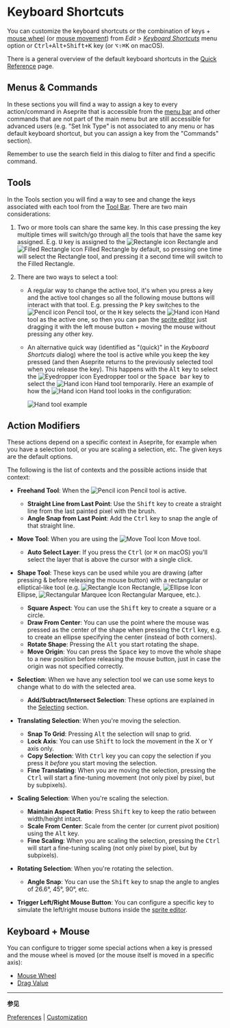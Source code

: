 # Keyboard Shortcuts

You can customize the keyboard shortcuts or the combination of keys +
[mouse wheel](mouse-wheel.md) (or [mouse movement](drag-value.md))
from _Edit > [Keyboard Shortcuts](keyboard-shortcuts.md)_
menu option or <kbd>Ctrl+Alt+Shift+K</kbd> key (or <kbd>⌥⇧⌘K</kbd> on macOS).

There is a general overview of the default keyboard shortcuts in the [Quick Reference](/quickref/) page.

## Menus & Commands

In these sections you will find a way to assign a key to every
action/command in Aseprite that is accessible from the [menu bar](menu-bar.md)
and other commands that are not part of the main menu but are still
accessible for advanced users (e.g. "Set Ink Type"
is not associated to any menu or has default keyboard shortcut, but
you can assign a key from the "Commands" section).

Remember to use the search field in this dialog to filter and find a
specific command.

## Tools

In the Tools section you will find a way to see and change the keys
associated with each tool from the [Tool Bar](tool-bar.md). There are
two main considerations:

1. Two or more tools can share the same key. In this case pressing the
   key multiple times will switch/go through all the tools that have
   the same key assigned. E.g. <kbd>U</kbd> key is assigned to the
   ![Rectangle icon](tools/rectangle-tool.png) Rectangle and
   ![Filled Rectangle icon](tools/filled-rectangle-tool.png) Filled Rectangle
   by default, so pressing one time
   will select the Rectangle tool, and pressing it a second time will
   switch to the Filled Rectangle.
2. There are two ways to select a tool:

   - A regular way to change the
     active tool, it's when you press a key and the active tool changes so
     all the following mouse buttons will interact with that tool.
     E.g. pressing the <kbd>P</kbd> key switches to the ![Pencil icon](tools/pencil-tool.png) Pencil
     tool, or the <kbd>H</kbd> key selects the ![Hand icon](tools/hand-tool.png) Hand
     tool as the active one, so then you can pan the [sprite editor](sprite-editor.md)
     just dragging it with the left mouse button + moving the mouse
     without pressing any other key.
   - An alternative quick way (identified as "(quick)" in the _Keyboard Shortcuts_ dialog)
     where the tool is active while you keep the key pressed (and then Aseprite
     returns to the previously selected tool when you release the key).
     This happens with the <kbd>Alt</kbd> key to select the ![Eyedropper icon](tools/eyedropper-tool.png) Eyedropper tool
     or the <kbd>Space bar</kbd> key to select the ![Hand icon](tools/hand-tool.png) Hand tool temporarily.
     Here an example of how the ![Hand icon](tools/hand-tool.png) Hand tool
     looks in the configuration:

     ![Hand tool example](keyboard-shortcuts/hand-shortcuts.png)

## Action Modifiers

These actions depend on a specific context in Aseprite, for example
when you have a selection tool, or you are scaling a selection, etc.
The given keys are the default options.

The following is the list of contexts and the possible actions inside
that context:

- **Freehand Tool**: When the ![Pencil icon](tools/pencil-tool.png) Pencil tool
  is active.

  - **Straight Line from Last Point**: Use the <kbd>Shift</kbd> key
    to create a straight line from the last painted pixel with the brush.
  - **Angle Snap from Last Point**: Add the <kbd>Ctrl</kbd> key
    to snap the angle of that straight line.

- **Move Tool**: When you are using the ![Move Tool Icon](tools/move-tool.png) Move tool.
  - **Auto Select Layer**: If you press the <kbd>Ctrl</kbd> (or <kbd>⌘</kbd> on macOS)
    you'll select the layer that is above the cursor with a single click.
- **Shape Tool**: These keys can be used while you are drawing (after pressing & before releasing the mouse button)
  with a rectangular or elliptical-like tool (e.g. ![Rectangle Icon](tools/rectangle-tool.png) Rectangle,
  ![Ellipse Icon](tools/ellipse-tool.png) Ellipse,
  ![Rectangular Marquee Icon](tools/marquee-tool.png) Rectangular Marquee, etc.).
  - **Square Aspect**: You can use the <kbd>Shift</kbd> key to create a square or a circle.
  - **Draw From Center**: You can use the point where the mouse was
    pressed as the center of the shape when pressing the <kbd>Ctrl</kbd> key, e.g. to create an ellipse specifying the center (instead of both corners).
  - **Rotate Shape**: Pressing the <kbd>Alt</kbd> you start rotating the shape.
  - **Move Origin**: You can press the <kbd>Space</kbd> key to move the
    whole shape to a new position before releasing the mouse button, just in case
    the origin was not specified correctly.
- **Selection**: When we have any selection tool we can use some keys to
  change what to do with the selected area.
  - **Add/Subtract/Intersect Selection**: These options
    are explained in the [Selecting](selecting.md#add/subtract/intersect) section.
- **Translating Selection**: When you're moving the selection.
  - **Snap To Grid**: Pressing <kbd>Alt</kbd> the selection will snap to grid.
  - **Lock Axis**: You can use <kbd>Shift</kbd> to lock the movement in the X or Y axis only.
  - **Copy Selection**: With <kbd>Ctrl</kbd> key you can copy the
    selection if you press it _before_ you start moving the
    selection.
  - **Fine Translating**: When you are moving the selection, pressing
    the <kbd>Ctrl</kbd> will start a fine-tuning movement (not only
    pixel by pixel, but by subpixels).
- **Scaling Selection**: When you're scaling the selection.
  - **Maintain Aspect Ratio**: Press <kbd>Shift</kbd> key to keep the
    ratio between width/height intact.
  - **Scale From Center**: Scale from the center (or current pivot
    position) using the <kbd>Alt</kbd> key.
  - **Fine Scaling**: When you are scaling the selection, pressing
    the <kbd>Ctrl</kbd> will start a fine-tuning scaling (not only
    pixel by pixel, but by subpixels).
- **Rotating Selection**: When you're rotating the selection.

  - **Angle Snap**: You can use the <kbd>Shift</kbd> key to snap the
    angle to angles of 26.6°, 45°, 90°, etc.

- **Trigger Left/Right Mouse Button**: You can configure a specific
  key to simulate the left/right mouse buttons inside the [sprite
  editor](sprite-editor.md).

## Keyboard + Mouse

You can configure to trigger some special actions when a key is
pressed and the mouse wheel is moved (or the mouse itself is moved in
a specific axis):

- [Mouse Wheel](mouse-wheel.md)
- [Drag Value](drag-value.md)

---

**参见**

[Preferences](preferences.md) |
[Customization](customization.md)
